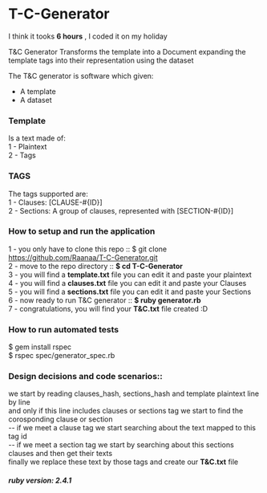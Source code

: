 # T-C-Generator

I think it tooks **6 hours** , I coded it on my holiday

T&C Generator Transforms the template into a Document expanding the template tags into their representation using the dataset

The T&C generator is software which given:    
- A template
- A dataset

### Template 
Is a text made of:       
 1 - Plaintext         
 2 - Tags

### TAGS   
The tags supported are:   
1 - Clauses: [CLAUSE-#{ID}]         
2 - Sections: A group of clauses, represented with [SECTION-#{ID}]

### How to setup and run the application
   1 - you only have to clone this repo ::  $ git clone https://github.com/Raanaa/T-C-Generator.git         
   2 - move to the repo directory :: **$ cd T-C-Generator**           
   3 - you will find a **template.txt** file you can edit it and paste your plaintext         
   4 - you will find a **clauses.txt** file you can edit it and paste your Clauses           
   5 - you will find a **sections.txt** file you can edit it and paste your Sections          
   6 - now ready to run T&C generator :: **$ ruby generator.rb**                  
   7 - congratulations, you will find your **T&C.txt** file created :D               
   
### How to run automated tests
   $ gem install rspec           
   $ rspec spec/generator_spec.rb            
   
### Design decisions and code scenarios::
we start by reading clauses_hash, sections_hash and template plaintext line by line     
and only if this line includes clauses or sections tag we start to find the corosponding clause or section     
-- if we meet a clause tag we start searching about the text mapped to this tag id       
-- if we meet a section tag we start by searching about this sections clauses and then get their texts      
finally we replace these text by those tags and create our **T&C.txt** file     


##### ruby version: 2.4.1
